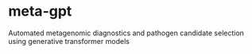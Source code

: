 # meta-gpt
Automated metagenomic diagnostics and pathogen candidate selection using generative transformer models
